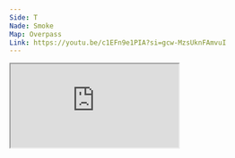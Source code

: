 ```yaml
---
Side: T
Nade: Smoke
Map: Overpass
Link: https://youtu.be/c1EFn9e1PIA?si=gcw-MzsUknFAmvuI
---
```


<iframe allowFullScreen=True class="grenLineUp" src="https://www.youtube.com/embed/c1EFn9e1PIA"></iframe>
